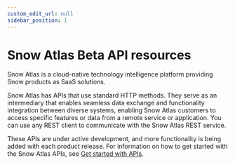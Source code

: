```yaml
---
custom_edit_url: null
sidebar_position: 1
---
```


# Snow Atlas Beta API resources

Snow Atlas is a cloud-native technology intelligence platform providing Snow products as SaaS solutions.

Snow Atlas has APIs that use standard HTTP methods. They serve as an intermediary that enables seamless data exchange and functionality integration between diverse systems, enabling Snow Atlas customers to access specific features or data from a remote service or application. You can use any REST client to communicate with the Snow Atlas REST service.

These APIs are under active development, and more functionality is being added with each product release. For information on how to get started with the Snow Atlas APIs, see [Get started with APIs](get-started-with-apis/index.md).
